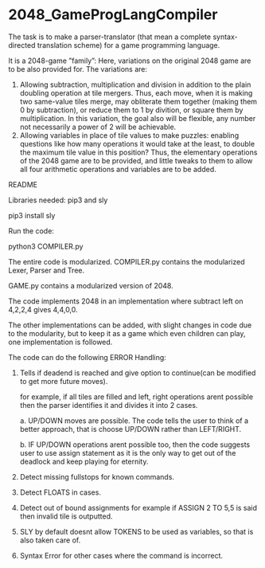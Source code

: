 # 2048_GameProgLangCompiler


The task is to make a parser-translator (that mean a complete syntax-directed translation scheme) for a game programming language.

It is a 2048-game ”family”: Here, variations on the original 2048 game are to be also provided
for. The variations are:
1. Allowing subtraction, multiplication and division in addition to the plain doubling
operation at tile mergers. Thus, each move, when it is making two same-value tiles
merge, may obliterate them together (making them 0 by subtraction), or reduce them
to 1 by divition, or square them by multiplication. In this variation, the goal also will
be flexible, any number not necessarily a power of 2 will be achievable.
2. Allowing variables in place of tile values to make puzzles: enabling questions like how
many operations it would take at the least, to double the maximum tile value in this
position?
Thus, the elementary operations of the 2048 game are to be provided, and little tweaks to
them to allow all four arithmetic operations and variables are to be added.


README

Libraries needed: pip3 and sly

pip3 install sly


Run the code:

python3 COMPILER.py


The entire code is modularized. COMPILER.py contains the modularized Lexer, Parser and Tree.

GAME.py contains a modularized version of 2048.



The code implements 2048 in an implementation where subtract left on 4,2,2,4 gives 4,4,0,0.

The other implementations can be added, with slight changes in code due to the modularity,
but to keep it as a game which even children can play, one implementation is followed.

The code can do the following ERROR Handling:

1. Tells if deadend is reached and give option to continue(can be modified to get more future moves).
	
	for example, if all tiles are filled and left, right operations arent possible then the 
	parser identifies it and divides it into 2 cases.

	a. UP/DOWN moves are possible. The code tells the user to think of a better approach, that
	   is choose UP/DOWN rather than LEFT/RIGHT.

	b. IF UP/DOWN operations arent possible too, then the code suggests user to use assign statement
	   as it is the only way to get out of the deadlock and keep playing for eternity.

2. Detect missing fullstops for known commands.

3. Detect FLOATS in cases.

4. Detect out of bound assignments for example if ASSIGN 2 TO 5,5 is said then invalid tile is outputted.

5. SLY by default doesnt allow TOKENS to be used as variables, so that is also taken care of.

6. Syntax Error for other cases where the command is incorrect.
